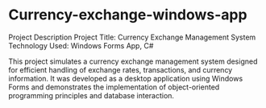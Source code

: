 # Currency-exchange-windows-app
Project Description
Project Title: Currency Exchange Management System
Technology Used: Windows Forms App, C#

This project simulates a currency exchange management system designed for efficient handling of exchange rates, transactions, and currency information. It was developed as a desktop application using Windows Forms and demonstrates the implementation of object-oriented programming principles and database interaction.
